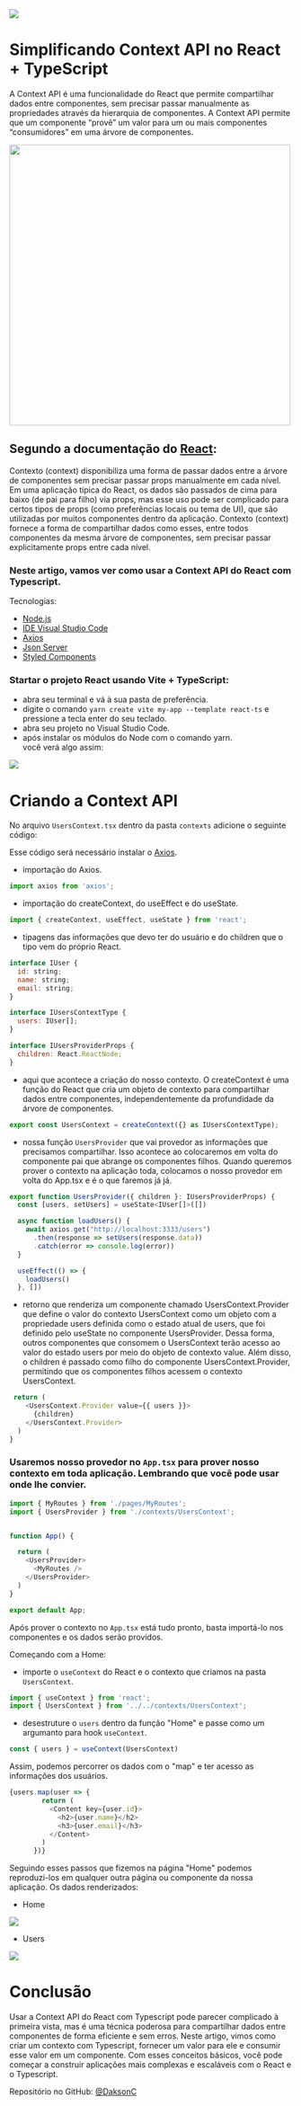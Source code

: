 <img src="https://user-images.githubusercontent.com/81385265/226909539-aa4886dd-f12c-4aa0-a9a5-2f5cd5162a96.png" />

# Simplificando Context API no React + TypeScript
A Context API é uma funcionalidade do React que permite compartilhar dados entre componentes, sem precisar passar manualmente as propriedades através da hierarquia de componentes. A Context API permite que um componente “provê” um valor para um ou mais componentes “consumidores” em uma árvore de componentes.

<img src="https://user-images.githubusercontent.com/81385265/226910397-d7158d27-f9c1-4cff-8766-20d46f9917ec.png" width="500" />

## Segundo a documentação do [React](https://pt-br.reactjs.org/docs/context.html#gatsby-focus-wrapper):
Contexto (context) disponibiliza uma forma de passar dados entre a árvore de componentes sem precisar passar props manualmente em cada nível. Em uma aplicação típica do React, os dados são passados de cima para baixo (de pai para filho) via props, mas esse uso pode ser complicado para certos tipos de props (como preferências locais ou tema de UI), que são utilizadas por muitos componentes dentro da aplicação. Contexto (context) fornece a forma de compartilhar dados como esses, entre todos componentes da mesma árvore de componentes, sem precisar passar explicitamente props entre cada nível.

### Neste artigo, vamos ver como usar a Context API do React com Typescript.
Tecnologias:
- [Node.js](https://nodejs.org/en/download)
- [IDE Visual Studio Code](https://code.visualstudio.com/download)
- [Axios](https://axios-http.com/ptbr/docs/intro)
- [Json Server](https://www.npmjs.com/package/json-server)
- [Styled Components](https://styled-components.com/)

### Startar o projeto React usando Vite + TypeScript:
- abra seu terminal e vá à sua pasta de preferência.
- digite o comando  ```yarn create vite my-app --template react-ts```  e pressione a tecla enter do seu teclado.
- abra seu projeto no Visual Studio Code.
- após instalar os módulos do Node com o comando  yarn.  
você verá algo assim:
<img src="https://user-images.githubusercontent.com/81385265/226915423-40085640-7e1b-4f2a-94a1-af15e692318f.png" />

# Criando a Context API
No arquivo  ```UsersContext.tsx```  dentro da pasta ```contexts```  adicione o seguinte código:

Esse código será necessário instalar o [Axios](https://axios-http.com/ptbr/docs/intro).
- importação do Axios.

```js
import axios from 'axios';
```

- importação do createContext, do useEffect e do useState. 

```js
import { createContext, useEffect, useState } from 'react';
```

- tipagens das informações que devo ter do usuário e do children que o tipo vem do próprio React.

```js
interface IUser {
  id: string;
  name: string;
  email: string;
}

interface IUsersContextType {
  users: IUser[];
}

interface IUsersProviderProps {
  children: React.ReactNode;
}
```

- aqui que acontece a criação do nosso contexto. O createContext é uma função do React que cria um objeto de contexto para compartilhar dados entre componentes, independentemente da profundidade da árvore de componentes.

```js
export const UsersContext = createContext({} as IUsersContextType);
```

- nossa função ```UsersProvider``` que vai provedor as informações que precisamos compartilhar. Isso acontece ao colocaremos em volta do componente pai que abrange os componentes filhos. Quando queremos prover o contexto na aplicação toda, colocamos o nosso provedor em volta do  App.tsx  e é o que faremos já já. 

```js
export function UsersProvider({ children }: IUsersProviderProps) {
  const [users, setUsers] = useState<IUser[]>([])

  async function loadUsers() {
    await axios.get("http://localhost:3333/users")
      .then(response => setUsers(response.data))
      .catch(error => console.log(error))
  }

  useEffect(() => {
    loadUsers()
  }, [])
  ```
  
  - retorno que renderiza um componente chamado UsersContext.Provider que define o valor do contexto UsersContext como um objeto com a propriedade users definida como o estado atual de users, que foi definido pelo useState no componente UsersProvider. Dessa forma, outros componentes que consomem o UsersContext terão acesso ao valor do estado users por meio do objeto de contexto value. Além disso, o children é passado como filho do componente UsersContext.Provider, permitindo que os componentes filhos acessem o contexto UsersContext.

```js
 return (
    <UsersContext.Provider value={{ users }}>
      {children}
    </UsersContext.Provider>
  )
}
```

### Usaremos nosso provedor no ```App.tsx```   para  prover nosso contexto em toda aplicação. Lembrando que você pode usar onde lhe convier.

```js
import { MyRoutes } from './pages/MyRoutes';
import { UsersProvider } from './contexts/UsersContext';


function App() {

  return (
    <UsersProvider>
      <MyRoutes />
    </UsersProvider>
  )
}

export default App;
```

Após prover o contexto no ```App.tsx``` está tudo pronto, basta importá-lo nos componentes e os dados serão providos. 

Começando com a Home:
- importe o ```useContext``` do React e o contexto que criamos na pasta ```UsersContext```.

```js
import { useContext } from 'react';
import { UsersContext } from '../../contexts/UsersContext';
```

- desestruture o ```users``` dentro da função "Home" e passe como um argumanto para hook ```useContext```.

```js
const { users } = useContext(UsersContext)
```

Assim, podemos percorrer os dados com o "map" e ter acesso as informações dos usuários.

```js
{users.map(user => {
        return (
          <Content key={user.id}>
            <h2>{user.name}</h2>
            <h3>{user.email}</h3>
          </Content>
        )
      })}
```

Seguindo esses passos que fizemos na página "Home" podemos reproduzi-los em qualquer outra página ou componente da nossa aplicação.
Os dados renderizados:

- Home
<img src="https://user-images.githubusercontent.com/81385265/226933836-8b6bc291-47f6-431c-a851-ee8316685ea2.png" />

- Users
<img src="https://user-images.githubusercontent.com/81385265/226933386-81bd4702-8ff0-4881-882d-8a3ad7cd413a.png" />


# Conclusão
Usar a Context API do React com Typescript pode parecer complicado à primeira vista, mas é uma técnica poderosa para compartilhar dados entre componentes de forma eficiente e sem erros. Neste artigo, vimos como criar um contexto com Typescript, fornecer um valor para ele e consumir esse valor em um componente. Com esses conceitos básicos, você pode começar a construir aplicações mais complexas e escaláveis com o React e o Typescript.


Repositório no GitHub: [@DaksonC](https://github.com/DaksonC/artigo-simplificando-react-context-api/tree/main/my-app) 



